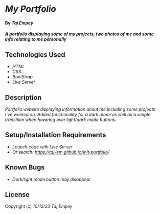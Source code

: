 # _My Portfolio_

#### By _**Taj Empey**_

#### _A portfolio displaying some of my projects, two photos of me and some info relating to me personally_

## Technologies Used

* _HTML_
* _CSS_
* _BootStrap_
* _Live Server_

## Description

_Portfolio website displaying information about me including some projects I've worked on.  Added functionality for a dark mode as well as a simple transition when hovering over light/dark mode buttons._

## Setup/Installation Requirements

* _Launch code with Live Server_
* _Or search: https://taj-em.github.io/init-portfolio/_

## Known Bugs

* _Dark/light mode button may disappear_

## License

Copyright (c) _10/13/23_ _Taj Empey_
